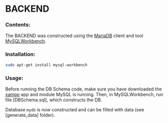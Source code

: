 # BACKEND

### Contents:

The BACKEND was constructed using the [MariaDB](https://mariadb.org/) client and tool [MySQLWorkbench](https://www.mysql.com/products/workbench/).

### Installation:

```bash
sudo apt-get install mysql-workbench
```

### Usage:
Before running the DB Schema code, make sure you have downloaded the [xampp](https://www.apachefriends.org/download.html) app and module MySQL is running.
Then, in MySQLWorkbench, run file [DBSchema.sql], which constructs the DB.

Database `mydb` is now constructed and can be filled with data (see [generate_data] folder).